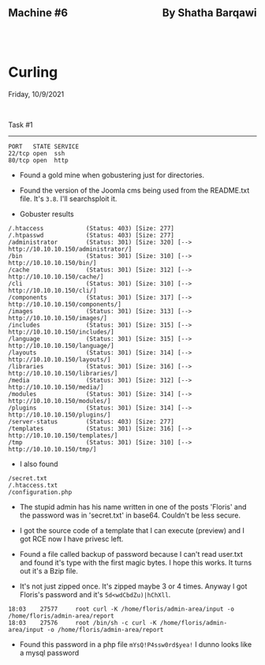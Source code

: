 <link href="../../styles.module.css" rel="stylesheet">
<link rel="preconnect" href="https://fonts.googleapis.com">
<link rel="preconnect" href="https://fonts.gstatic.com" crossorigin>
<link href="https://fonts.googleapis.com/css2?family=Cedarville+Cursive&display=swap" rel="stylesheet">
<link rel="preconnect" href="https://fonts.googleapis.com">
<link rel="preconnect" href="https://fonts.gstatic.com" crossorigin>
<link href="https://fonts.googleapis.com/css2?family=Cedarville+Cursive&family=Zen+Tokyo+Zoo&display=swap" rel="stylesheet">
<link rel="preconnect" href="https://fonts.googleapis.com">
<link rel="preconnect" href="https://fonts.gstatic.com" crossorigin>
<link href="https://fonts.googleapis.com/css2?family=Cedarville+Cursive&family=Encode+Sans+SC&family=Zen+Tokyo+Zoo&display=swap" rel="stylesheet">  

## <span class="copyright">Machine #6<span style="float:right;">By Shatha Barqawi</span>

<br/><br/>

# <span class="title">Curling


<span class="date">Friday, 10/9/2021</span> 


<br/> 

<span class="helpmach subtitle">Task #1</span> 


____________________________________________  
```
PORT   STATE SERVICE
22/tcp open  ssh
80/tcp open  http
```


* Found a gold mine when gobustering just for directories. 
* Found the version of the Joomla cms being used from the README.txt file. It's `3.8`. I'll searchsploit it.  

* Gobuster results  
```console
/.htaccess            (Status: 403) [Size: 277]
/.htpasswd            (Status: 403) [Size: 277]
/administrator        (Status: 301) [Size: 320] [--> http://10.10.10.150/administrator/]
/bin                  (Status: 301) [Size: 310] [--> http://10.10.10.150/bin/]          
/cache                (Status: 301) [Size: 312] [--> http://10.10.10.150/cache/]        
/cli                  (Status: 301) [Size: 310] [--> http://10.10.10.150/cli/]          
/components           (Status: 301) [Size: 317] [--> http://10.10.10.150/components/]   
/images               (Status: 301) [Size: 313] [--> http://10.10.10.150/images/]       
/includes             (Status: 301) [Size: 315] [--> http://10.10.10.150/includes/]     
/language             (Status: 301) [Size: 315] [--> http://10.10.10.150/language/]     
/layouts              (Status: 301) [Size: 314] [--> http://10.10.10.150/layouts/]      
/libraries            (Status: 301) [Size: 316] [--> http://10.10.10.150/libraries/]    
/media                (Status: 301) [Size: 312] [--> http://10.10.10.150/media/]        
/modules              (Status: 301) [Size: 314] [--> http://10.10.10.150/modules/]      
/plugins              (Status: 301) [Size: 314] [--> http://10.10.10.150/plugins/]      
/server-status        (Status: 403) [Size: 277]                                         
/templates            (Status: 301) [Size: 316] [--> http://10.10.10.150/templates/]    
/tmp                  (Status: 301) [Size: 310] [--> http://10.10.10.150/tmp/]
``` 

* I also found 
```console
/secret.txt
/.htaccess.txt
/configuration.php
``` 

* The stupid admin has his name written in one of the posts 'Floris' and the password was in 'secret.txt' in base64. Couldn't be less secure.

* I got the source code of a template that I can execute (preview) and I got RCE now I have privesc left. 

* Found a file called backup of password because  I can't read user.txt and found it's type with the first magic bytes. I hope this works. It turns out it's a Bzip file.
* It's not just zipped once. It's zipped maybe 3 or 4 times. Anyway I got Floris's password and it's `5d<wdCbdZu)|hChXll`. 


```console
18:03    27577     root curl -K /home/floris/admin-area/input -o /home/floris/admin-area/report
18:03    27576     root /bin/sh -c curl -K /home/floris/admin-area/input -o /home/floris/admin-area/report                                                                               
```

* Found this password in a php file `mYsQ!P4ssw0rd$yea!` I dunno looks like a mysql password